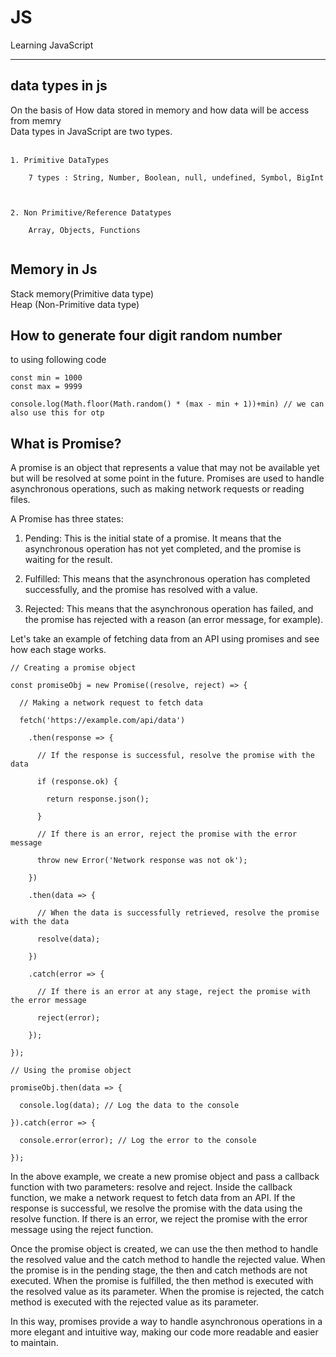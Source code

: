 # JS
Learning JavaScript

<hr/>

## data types in js

On the basis of How data stored in memory and how data will be access from memry <br/>
Data types in JavaScript are two types. <br/><br/>
```
1. Primitive DataTypes

    7 types : String, Number, Boolean, null, undefined, Symbol, BigInt



2. Non Primitive/Reference Datatypes

    Array, Objects, Functions
    
 ```
 
 ## Memory in Js 

Stack memory(Primitive data type) <br/>
Heap (Non-Primitive data type)


## How to generate four digit random number
to using following code

```
const min = 1000
const max = 9999

console.log(Math.floor(Math.random() * (max - min + 1))+min) // we can also use this for otp

```

## What is Promise?

A promise is an object that represents a value that may not be available yet but will be resolved at some point in the future. Promises are used to handle asynchronous operations, such as making network requests or reading files.

A Promise has three states:

1. Pending: This is the initial state of a promise. It means that the asynchronous operation has not yet completed, and the promise is waiting for the result.

2. Fulfilled: This means that the asynchronous operation has completed successfully, and the promise has resolved with a value.

3. Rejected: This means that the asynchronous operation has failed, and the promise has rejected with a reason (an error message, for example).

Let's take an example of fetching data from an API using promises and see how each stage works.

```
// Creating a promise object

const promiseObj = new Promise((resolve, reject) => {

  // Making a network request to fetch data

  fetch('https://example.com/api/data')

    .then(response => {

      // If the response is successful, resolve the promise with the data

      if (response.ok) {

        return response.json();

      }

      // If there is an error, reject the promise with the error message

      throw new Error('Network response was not ok');

    })

    .then(data => {

      // When the data is successfully retrieved, resolve the promise with the data

      resolve(data);

    })

    .catch(error => {

      // If there is an error at any stage, reject the promise with the error message

      reject(error);

    });

});

// Using the promise object

promiseObj.then(data => {

  console.log(data); // Log the data to the console

}).catch(error => {

  console.error(error); // Log the error to the console

});
```

In the above example, we create a new promise object and pass a callback function with two parameters: resolve and reject. Inside the callback function, we make a network request to fetch data from an API. If the response is successful, we resolve the promise with the data using the resolve function. If there is an error, we reject the promise with the error message using the reject function.

Once the promise object is created, we can use the then method to handle the resolved value and the catch method to handle the rejected value. When the promise is in the pending stage, the then and catch methods are not executed. When the promise is fulfilled, the then method is executed with the resolved value as its parameter. When the promise is rejected, the catch method is executed with the rejected value as its parameter.

In this way, promises provide a way to handle asynchronous operations in a more elegant and intuitive way, making our code more readable and easier to maintain.
